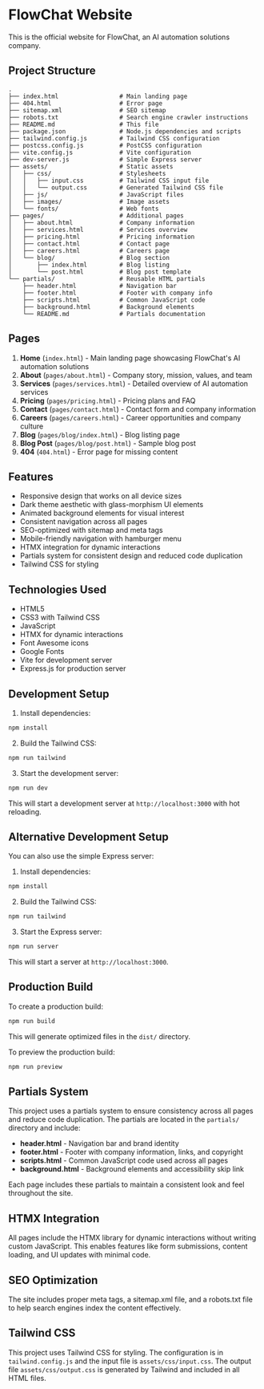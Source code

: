 # FlowChat Website

This is the official website for FlowChat, an AI automation solutions company.

## Project Structure

```
.
├── index.html                 # Main landing page
├── 404.html                   # Error page
├── sitemap.xml                # SEO sitemap
├── robots.txt                 # Search engine crawler instructions
├── README.md                  # This file
├── package.json               # Node.js dependencies and scripts
├── tailwind.config.js         # Tailwind CSS configuration
├── postcss.config.js          # PostCSS configuration
├── vite.config.js             # Vite configuration
├── dev-server.js              # Simple Express server
├── assets/                    # Static assets
│   ├── css/                   # Stylesheets
│   │   ├── input.css          # Tailwind CSS input file
│   │   └── output.css         # Generated Tailwind CSS file
│   ├── js/                    # JavaScript files
│   ├── images/                # Image assets
│   └── fonts/                 # Web fonts
├── pages/                     # Additional pages
│   ├── about.html             # Company information
│   ├── services.html          # Services overview
│   ├── pricing.html           # Pricing information
│   ├── contact.html           # Contact page
│   ├── careers.html           # Careers page
│   └── blog/                  # Blog section
│       ├── index.html         # Blog listing
│       └── post.html          # Blog post template
└── partials/                  # Reusable HTML partials
    ├── header.html            # Navigation bar
    ├── footer.html            # Footer with company info
    ├── scripts.html           # Common JavaScript code
    ├── background.html        # Background elements
    └── README.md              # Partials documentation
```

## Pages

1. **Home** (`index.html`) - Main landing page showcasing FlowChat's AI automation solutions
2. **About** (`pages/about.html`) - Company story, mission, values, and team
3. **Services** (`pages/services.html`) - Detailed overview of AI automation services
4. **Pricing** (`pages/pricing.html`) - Pricing plans and FAQ
5. **Contact** (`pages/contact.html`) - Contact form and company information
6. **Careers** (`pages/careers.html`) - Career opportunities and company culture
7. **Blog** (`pages/blog/index.html`) - Blog listing page
8. **Blog Post** (`pages/blog/post.html`) - Sample blog post
9. **404** (`404.html`) - Error page for missing content

## Features

- Responsive design that works on all device sizes
- Dark theme aesthetic with glass-morphism UI elements
- Animated background elements for visual interest
- Consistent navigation across all pages
- SEO-optimized with sitemap and meta tags
- Mobile-friendly navigation with hamburger menu
- HTMX integration for dynamic interactions
- Partials system for consistent design and reduced code duplication
- Tailwind CSS for styling

## Technologies Used

- HTML5
- CSS3 with Tailwind CSS
- JavaScript
- HTMX for dynamic interactions
- Font Awesome icons
- Google Fonts
- Vite for development server
- Express.js for production server

## Development Setup

1. Install dependencies:
```bash
npm install
```

2. Build the Tailwind CSS:
```bash
npm run tailwind
```

3. Start the development server:
```bash
npm run dev
```

This will start a development server at `http://localhost:3000` with hot reloading.

## Alternative Development Setup

You can also use the simple Express server:

1. Install dependencies:
```bash
npm install
```

2. Build the Tailwind CSS:
```bash
npm run tailwind
```

3. Start the Express server:
```bash
npm run server
```

This will start a server at `http://localhost:3000`.

## Production Build

To create a production build:
```bash
npm run build
```

This will generate optimized files in the `dist/` directory.

To preview the production build:
```bash
npm run preview
```

## Partials System

This project uses a partials system to ensure consistency across all pages and reduce code duplication. The partials are located in the `partials/` directory and include:

- **header.html** - Navigation bar and brand identity
- **footer.html** - Footer with company information, links, and copyright
- **scripts.html** - Common JavaScript code used across all pages
- **background.html** - Background elements and accessibility skip link

Each page includes these partials to maintain a consistent look and feel throughout the site.

## HTMX Integration

All pages include the HTMX library for dynamic interactions without writing custom JavaScript. This enables features like form submissions, content loading, and UI updates with minimal code.

## SEO Optimization

The site includes proper meta tags, a sitemap.xml file, and a robots.txt file to help search engines index the content effectively.

## Tailwind CSS

This project uses Tailwind CSS for styling. The configuration is in `tailwind.config.js` and the input file is `assets/css/input.css`. The output file `assets/css/output.css` is generated by Tailwind and included in all HTML files.